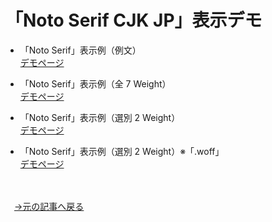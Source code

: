# 「Noto Serif CJK JP」表示デモ

* 「Noto Serif」表示例（例文）<br>
<a href="https://tipsnote.github.io/webfont_notoserif/index.html">デモページ</a>

* 「Noto Serif」表示例（全 7 Weight）<br>
<a href="https://tipsnote.github.io/webfont_notoserif/webfont_sample_weight.html">デモページ</a>

* 「Noto Serif」表示例（選別 2 Weight）<br>
<a href="https://tipsnote.github.io/webfont_notoserif/webfont_sample_weight2.html">デモページ</a>

* 「Noto Serif」表示例（選別 2 Weight）※「.woff」<br>
<a href="https://tipsnote.github.io/webfont_notoserif/webfont_sample_weight3.html">デモページ</a>
<br>
<br>
　<a href="#">→元の記事へ戻る</a>
